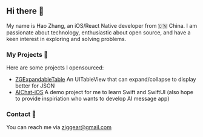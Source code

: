 ## Hi there 👋

My name is Hao Zhang, an iOS/React Native developer from 🇨🇳 China. 
I am passionate about technology, enthusiastic about open source, and have a keen interest in exploring and solving problems.

### My Projects 📒

Here are some projects I opensourced:

- [ZGExpandableTable](https://github.com/ziggear/ZGExpandableTable/) An UITableView that can expand/collapse to display better for JSON
- [AIChat-iOS](https://github.com/ziggear/AIChat-iOS) A demo project for me to learn Swift and SwiftUI (also hope to provide inspiriation who wants to develop AI message app)

### Contact 📮

You can reach me via ziggear@gmail.com
